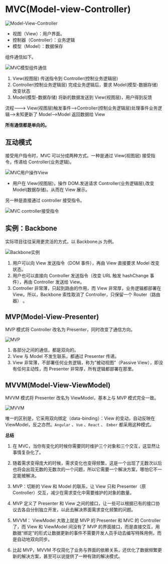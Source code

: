 # MVC(Model-view-Controller)

<!--
http://www.ruanyifeng.com/blog/2015/02/mvcmvp_mvvm.html
 -->

![Model-View-Controller](./img/01.png)

- 视图（View）：用户界面。
- 控制器（Controller）：业务逻辑
- 模型（Model）：数据保存

组件通信如下。

![MVC模型组件通信](./img/02.png)

1. View(视图层) 传送指令到 Controller(控制业务逻辑层)
2. Controller(控制业务逻辑层) 完成业务逻辑后，要求 Model(模型-数据存储) 改变状态
3. Model(模型-数据存储) 将新的数据发送到 View(视图层)，用户得到反馈

流程--->
View(视图层)触发事件-->Controller(控制业务逻辑层)处理事件业务逻辑-->未知更新了 Model-->Model 返回数据给 View

**所有通信都是单向的。**

## 互动模式

接受用户指令时，MVC 可以分成两种方式。一种是通过 View(视图层) 接受指令，传递给 Controller(业务逻辑)。

![MVC用户操作View](./img/03.png)

- 用户在 View(视图层)，操作 DOM.发送请求 Controller(业务逻辑层),改变 Model(数据存储)。从而在 View 展示。

另一种是直接通过 controller 接受指令。

![MVC controller接受指令](./img/04.png)

## **实例：Backbone**

实际项目往往采用更灵活的方式，以 Backbone.js 为例。

![Backbone实例](./img/05.png)

1. 用户可以向 View 发送指令（DOM 事件），再由 View 直接要求 Model 改变状态。
2. 用户也可以直接向 Controller 发送指令（改变 URL 触发 hashChange 事件），再由 Controller 发送给 View。
3. Controller 非常薄，只起到路由的作用，而 View 非常厚，业务逻辑都部署在 View。所以，Backbone 索性取消了 Controller，只保留一个 Router（路由器） 。

## MVP(Model-View-Presenter)

MVP 模式将 Controller 改名为 Presenter，同时改变了通信方向。

![MVP](./img/06.png)

1. 各部分之间的通信，都是双向的。
2. View 与 Model 不发生联系，都通过 Presenter 传递。
3. View 非常薄，不部署任何业务逻辑，称为"被动视图"（Passive View），即没有任何主动性，而 Presenter 非常厚，所有逻辑都部署在那里。

## MVVM(Model-View-ViewModel)

MVVM 模式将 Presenter 改名为 ViewModel，基本上与 MVP 模式完全一致。

![MVVM](./img/07.png)

唯一的区别是，它采用双向绑定（data-binding）：View 的变动，自动反映在 ViewModel，反之亦然。`Angular` 、`Vue` 、`React` 、 `Ember` 都采用这种模式。

**总结**

1. 在 MVC，当你有变化的时候你需要同时维护三个对象和三个交互，这显然让事情复杂化了。
2. 随着需求变得庞大的时候，需求变化也变得频繁，这是一个出现了无数次以后也将会出现无数的无数次的一个问题，所以它需要一个解决方案，哪怕它不一定能被解决。

3. MVP：切断的 View 和 Model 的联系，让 View 只和 Presenter（原 Controller）交互，减少在需求变化中需要维护的对象的数量。
4. MVP 定义了 Presenter 和 View 之间的接口，让一些可以根据已有的接口协议去各自分别独立开发，以此去解决界面需求变化频繁的问题。

5. MVVM： ViewModel 大致上就是 MVP 的 Presenter 和 MVC 的 Controller 了，而 View 和 ViewModel 间没有了 MVP 的界面接口，而是直接交互，用数据“绑定”的形式让数据更新的事件不需要开发人员手动去编写特殊用例，而是自动地双向同步。
6. 比起 MVP，MVVM 不仅简化了业务与界面的依赖关系，还优化了数据频繁更新的解决方案，甚至可以说提供了一种有效的解决模式。
